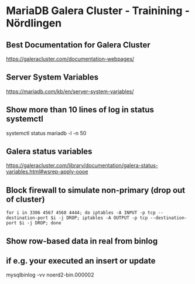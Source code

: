 # MariaDB Galera Cluster - Trainining - Nördlingen

## Best Documentation for Galera Cluster 
https://galeracluster.com/documentation-webpages/

## Server System Variables 
https://mariadb.com/kb/en/server-system-variables/

## Show more than 10 lines of log in status systemctl 
systemctl status mariadb -l -n 50

## Galera status variables 
https://galeracluster.com/library/documentation/galera-status-variables.html#wsrep-apply-oooe

## Block firewall to simulate non-primary (drop out of cluster) 
```
for i in 3306 4567 4568 4444; do iptables -A INPUT -p tcp --destination-port $i -j DROP; iptables -A OUTPUT -p tcp --destination-port $i -j DROP; done
```

## Show row-based data in real from binlog
## if e.g. your executed an insert or update 
mysqlbinlog -vv noerd2-bin.000002

